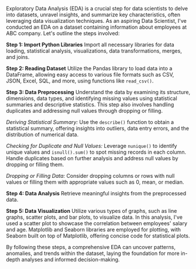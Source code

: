 Exploratory Data Analysis (EDA) is a crucial step for data scientists to delve into datasets, unravel insights, and summarize key characteristics, often leveraging data visualization techniques. As an aspiring Data Scientist, I've conducted an EDA on a dataset containing information about employees at ABC company. Let's outline the steps involved:

**Step 1: Import Python Libraries**
Import all necessary libraries for data loading, statistical analysis, visualizations, data transformations, merges, and joins.

**Step 2: Reading Dataset**
Utilize the Pandas library to load data into a DataFrame, allowing easy access to various file formats such as CSV, JSON, Excel, SQL, and more, using functions like `read_csv()`.

**Step 3: Data Preprocessing**
Understand the data by examining its structure, dimensions, data types, and identifying missing values using statistical summaries and descriptive statistics. This step also involves handling duplicates and addressing null values through dropping or filling.

*Deriving Statistical Summary:*
Use the `describe()` function to obtain a statistical summary, offering insights into outliers, data entry errors, and the distribution of numerical data.

*Checking for Duplicate and Null Values:*
Leverage `nunique()` to identify unique values and `isnull().sum()` to spot missing records in each column. Handle duplicates based on further analysis and address null values by dropping or filling them.

*Dropping or Filling Data:*
Consider dropping columns or rows with null values or filling them with appropriate values such as 0, mean, or median.

**Step 4: Data Analysis**
Retrieve meaningful insights from the preprocessed data.

**Step 5: Data Visualization**
Utilize various types of graphs, such as line graphs, scatter plots, and bar plots, to visualize data. In this analysis, I've used a scatter plot to showcase the correlation between employees' salary and age. Matplotlib and Seaborn libraries are employed for plotting, with Seaborn built on top of Matplotlib, offering concise code for statistical plots.

By following these steps, a comprehensive EDA can uncover patterns, anomalies, and trends within the dataset, laying the foundation for more in-depth analyses and informed decision-making.
